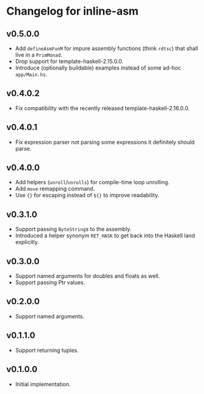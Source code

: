 # Changelog for inline-asm

## v0.5.0.0

* Add `defineAsmFunM` for impure assembly functions (think `rdtsc`) that shall live in a `PrimMonad`.
* Drop support for template-haskell-2.15.0.0.
* Introduce (optionally buildable) examples instead of some ad-hoc `app/Main.hs`.

## v0.4.0.2

* Fix compatibility with the recently released template-haskell-2.16.0.0.

## v0.4.0.1

* Fix expression parser not parsing some expressions it definitely should parse.

## v0.4.0.0

* Add helpers (`unroll`/`unrolls`) for compile-time loop unrolling.
* Add `move` remapping command.
* Use `{}` for escaping instead of `${}` to improve readability.

## v0.3.1.0

* Support passing `ByteString`s to the assembly.
* Introduced a helper synonym `RET_HASK` to get back into the Haskell land explicitly.

## v0.3.0.0

* Support named arguments for doubles and floats as well.
* Support passing Ptr values.

## v0.2.0.0

* Support named arguments.

## v0.1.1.0

* Support returning tuples.

## v0.1.0.0

* Initial implementation.
